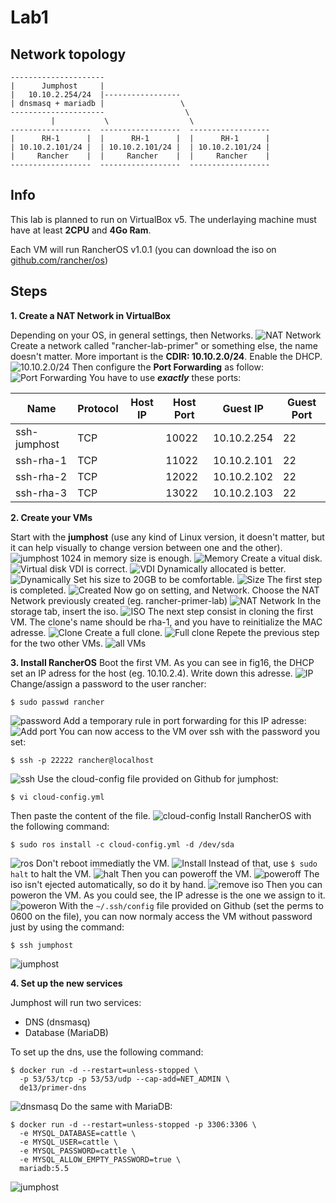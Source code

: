 # Lab1

## Network topology
```
---------------------
|      Jumphost     |
|   10.10.2.254/24  |-----------------
| dnsmasq + mariadb |                 \
---------------------                  \
         |           \                  \
------------------  ------------------  ------------------
|      RH-1      |  |      RH-1      |  |      RH-1      |
| 10.10.2.101/24 |  | 10.10.2.101/24 |  | 10.10.2.101/24 |
|     Rancher    |  |     Rancher    |  |     Rancher    |
------------------  ------------------  ------------------
```

## Info
This lab is planned to run on VirtualBox v5. The underlaying machine must have at least **2CPU** and **4Go Ram**.

Each VM will run RancherOS v1.0.1 (you can download the iso on [github.com/rancher/os](https://github.com/rancher/os))

## Steps

**1. Create a NAT Network in VirtualBox**

Depending on your OS, in general settings, then Networks.
![NAT Network](https://s3-eu-west-1.amazonaws.com/data-essential-rancher-primer-lab/lab1/fig01.png)
Create a network called "rancher-lab-primer" or something else, the name doesn't matter. More important is the **CDIR: 10.10.2.0/24**. Enable the DHCP.
![10.10.2.0/24](https://s3-eu-west-1.amazonaws.com/data-essential-rancher-primer-lab/lab1/fig02.png)
Then configure the **Port Forwarding** as follow:
![Port Forwarding](https://s3-eu-west-1.amazonaws.com/data-essential-rancher-primer-lab/lab1/fig03.png)
You have to use **_exactly_** these ports:

|Name|Protocol|Host IP|Host Port|Guest IP|Guest Port| 
|---|---|---|---|---|---|
|ssh-jumphost|TCP||10022|10.10.2.254|22|
|ssh-rha-1|TCP||11022|10.10.2.101|22|
|ssh-rha-2|TCP||12022|10.10.2.102|22|
|ssh-rha-3|TCP||13022|10.10.2.103|22|

**2. Create your VMs**

Start with the **jumphost** (use any kind of Linux version, it doesn't matter, but it can help visually to change version between one and the other).
![jumphost](https://s3-eu-west-1.amazonaws.com/data-essential-rancher-primer-lab/lab1/fig04.png)
1024 in memory size is enough.
![Memory](https://s3-eu-west-1.amazonaws.com/data-essential-rancher-primer-lab/lab1/fig05.png)
Create a vitual disk.
![Virtual disk](https://s3-eu-west-1.amazonaws.com/data-essential-rancher-primer-lab/lab1/fig06.png)
VDI is correct.
![VDI](https://s3-eu-west-1.amazonaws.com/data-essential-rancher-primer-lab/lab1/fig07.png)
Dynamically allocated is better.
![Dynamically](https://s3-eu-west-1.amazonaws.com/data-essential-rancher-primer-lab/lab1/fig08.png)
Set his size to 20GB to be comfortable.
![Size](https://s3-eu-west-1.amazonaws.com/data-essential-rancher-primer-lab/lab1/fig09.png)
The first step is completed.
![Created](https://s3-eu-west-1.amazonaws.com/data-essential-rancher-primer-lab/lab1/fig10.png)
Now go on setting, and Network. Choose the NAT Network previously created (eg. rancher-primer-lab)
![NAT Network](https://s3-eu-west-1.amazonaws.com/data-essential-rancher-primer-lab/lab1/fig11.png)
In the storage tab, insert the iso.
![ISO](https://s3-eu-west-1.amazonaws.com/data-essential-rancher-primer-lab/lab1/fig12.png)
The next step consist in cloning the first VM. The clone's name should be rha-1, and you have to reinitialize the MAC adresse.
![Clone](https://s3-eu-west-1.amazonaws.com/data-essential-rancher-primer-lab/lab1/fig13.png)
Create a full clone.
![Full clone](https://s3-eu-west-1.amazonaws.com/data-essential-rancher-primer-lab/lab1/fig14.png)
Repete the previous step for the two other VMs.
![all VMs](https://s3-eu-west-1.amazonaws.com/data-essential-rancher-primer-lab/lab1/fig15.png)

**3. Install RancherOS**
Boot the first VM. As you can see in fig16, the DHCP set an IP adress for the host (eg. 10.10.2.4). Write down this adresse.
![IP](https://s3-eu-west-1.amazonaws.com/data-essential-rancher-primer-lab/lab1/fig16.png)
Change/assign a password to the user rancher:

`$ sudo passwd rancher`
 
![password](https://s3-eu-west-1.amazonaws.com/data-essential-rancher-primer-lab/lab1/fig17.png)
Add a temporary rule in port forwarding for this IP adresse:
![Add port](https://s3-eu-west-1.amazonaws.com/data-essential-rancher-primer-lab/lab1/fig18.png)
You can now access to the VM over ssh with the password you set:

`$ ssh -p 22222 rancher@localhost`

![ssh](https://s3-eu-west-1.amazonaws.com/data-essential-rancher-primer-lab/lab1/fig19.png)
Use the cloud-config file provided on Github for jumphost:

`$ vi cloud-config.yml`

Then paste the content of the file.
![cloud-config](https://s3-eu-west-1.amazonaws.com/data-essential-rancher-primer-lab/lab1/fig20.png)
Install RancherOS with the following command:

`$ sudo ros install -c cloud-config.yml -d /dev/sda`

![ros](https://s3-eu-west-1.amazonaws.com/data-essential-rancher-primer-lab/lab1/fig21.png)
Don't reboot immediatly the VM.
![Install](https://s3-eu-west-1.amazonaws.com/data-essential-rancher-primer-lab/lab1/fig22.png)
Instead of that, use `$ sudo halt` to halt the VM.
![halt](https://s3-eu-west-1.amazonaws.com/data-essential-rancher-primer-lab/lab1/fig23.png)
Then you can poweroff the VM.
![poweroff](https://s3-eu-west-1.amazonaws.com/data-essential-rancher-primer-lab/lab1/fig24.png)
The iso isn't ejected automatically, so do it by hand.
![remove iso](https://s3-eu-west-1.amazonaws.com/data-essential-rancher-primer-lab/lab1/fig25.png)
Then you can poweron the VM. As you could see, the IP adresse is the one we assign to it.
![poweron](https://s3-eu-west-1.amazonaws.com/data-essential-rancher-primer-lab/lab1/fig26.png)
With the `~/.ssh/config` file provided on Github (set the perms to 0600 on the file), you can now normaly access the VM without password just by using the command:

`$ ssh jumphost`

![jumphost](https://s3-eu-west-1.amazonaws.com/data-essential-rancher-primer-lab/lab1/fig27.png)

**4. Set up the new services**

Jumphost will run two services:

 - DNS (dnsmasq)
 - Database (MariaDB)

To set up the dns, use the following command:

```
$ docker run -d --restart=unless-stopped \
  -p 53/53/tcp -p 53/53/udp --cap-add=NET_ADMIN \
  de13/primer-dns
```

![dnsmasq](https://s3-eu-west-1.amazonaws.com/data-essential-rancher-primer-lab/lab1/fig28.png)
Do the same with MariaDB:

```
$ docker run -d --restart=unless-stopped -p 3306:3306 \
  -e MYSQL_DATABASE=cattle \
  -e MYSQL_USER=cattle \
  -e MYSQL_PASSWORD=cattle \
  -e MYSQL_ALLOW_EMPTY_PASSWORD=true \
  mariadb:5.5
```

![jumphost](https://s3-eu-west-1.amazonaws.com/data-essential-rancher-primer-lab/lab1/fig29.png)
